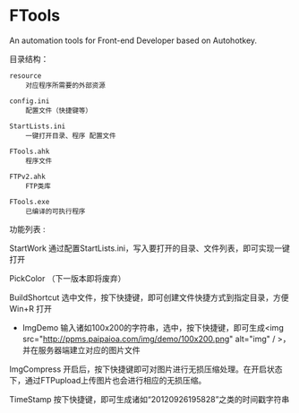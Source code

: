 FTools
======

An automation tools for Front-end Developer based on Autohotkey.

目录结构：

	resource	
		对应程序所需要的外部资源

	config.ini	
		配置文件（快捷键等）

	StartLists.ini
		一键打开目录、程序 配置文件

	FTools.ahk
		程序文件

	FTPv2.ahk
		FTP类库

	FTools.exe
		已编译的可执行程序


功能列表 :

StartWork
	通过配置StartLists.ini，写入要打开的目录、文件列表，即可实现一键打开

PickColor
	（下一版本即将废弃）

BuildShortcut
	选中文件，按下快捷键，即可创建文件快捷方式到指定目录，方便 Win+R 打开

* ImgDemo
	输入诸如100x200的字符串，选中，按下快捷键，即可生成<img src="http://ppms.paipaioa.com/img/demo/100x200.png" alt="img" / >，并在服务器端建立对应的图片文件

ImgCompress
	开启后，按下快捷键即可对图片进行无损压缩处理。在开启状态下，通过FTPupload上传图片也会进行相应的无损压缩。

TimeStamp
	按下快捷键，即可生成诸如“20120926195828”之类的时间戳字符串


	